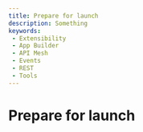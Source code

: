 ```yaml
---
title: Prepare for launch
description: Something
keywords:
 - Extensibility
 - App Builder
 - API Mesh
 - Events
 - REST
 - Tools
---
```


# Prepare for launch
